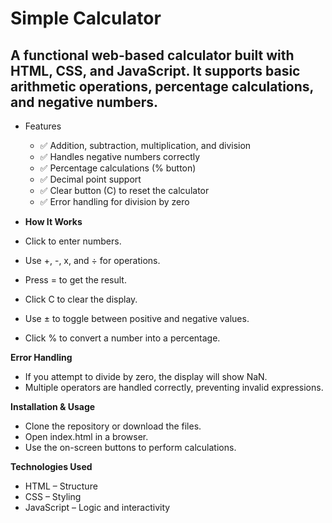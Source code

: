 # Simple Calculator
## A functional web-based calculator built with HTML, CSS, and JavaScript. It supports basic arithmetic operations, percentage calculations, and negative numbers.

- Features
  - ✅ Addition, subtraction, multiplication, and division
  - ✅ Handles negative numbers correctly
  - ✅ Percentage calculations (% button)
  - ✅ Decimal point support
  - ✅ Clear button (C) to reset the calculator
  - ✅ Error handling for division by zero   

- **How It Works**
 - Click to enter numbers.
 - Use +, -, x, and ÷ for operations.
 - Press = to get the result.
 - Click C to clear the display.
 - Use ± to toggle between positive and negative values.
 - Click % to convert a number into a percentage.

**Error Handling**
 - If you attempt to divide by zero, the display will show NaN.
 - Multiple operators are handled correctly, preventing invalid expressions.

**Installation & Usage**
 - Clone the repository or download the files.
 - Open index.html in a browser.
 - Use the on-screen buttons to perform calculations.
   
**Technologies Used**
 - HTML – Structure
 - CSS – Styling
 - JavaScript – Logic and interactivity

